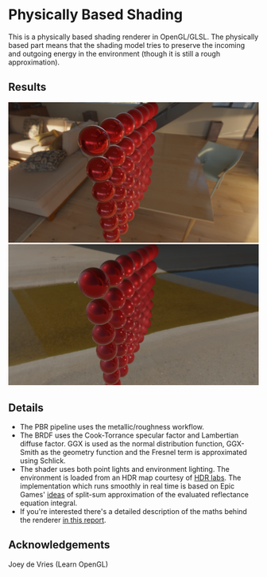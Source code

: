 # Physically Based Shading
This is a physically based shading renderer in OpenGL/GLSL. The physically based part means that the shading model tries to preserve the incoming and outgoing energy in the environment (though it is still a rough approximation).

## Results
![](https://github.com/ddrevicky/physically-based-shading/blob/master/imgs/pbr1.png)
![](https://github.com/ddrevicky/physically-based-shading/blob/master/imgs/pbr2.png)

## Details
* The PBR pipeline uses the metallic/roughness workflow.
* The BRDF uses the Cook-Torrance specular factor and Lambertian diffuse factor. GGX is used as the normal distribution function, GGX-Smith as the geometry function and the Fresnel term is approximated using Schlick.
* The shader uses both point lights and environment lighting. The environment is loaded from an HDR map courtesy of [HDR labs](http://www.hdrlabs.com/sibl/archive.html). The implementation which runs smoothly in real time is based on Epic Games' [ideas](https://cdn2.unrealengine.com/Resources/files/2013SiggraphPresentationsNotes-26915738.pdf) of split-sum approximation of the evaluated reflectance equation integral.
* If you're interested there's a detailed description of the maths behind the renderer [in this report](https://github.com/ddrevicky/physically-based-shading/blob/master/docs/Physically%20Based%20Shading.pdf).

## Acknowledgements
Joey de Vries (Learn OpenGL)
